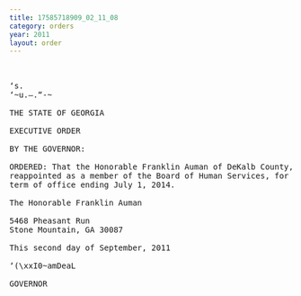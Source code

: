 ```yaml
---
title: 17585718909_02_11_08
category: orders
year: 2011
layout: order
---
```


<pre>  

‘s.
‘~u.—.“-~

THE STATE OF GEORGIA

EXECUTIVE ORDER

BY THE GOVERNOR:

ORDERED: That the Honorable Franklin Auman of DeKalb County, Georgia, is
reappointed as a member of the Board of Human Services, for a
term of office ending July 1, 2014.

The Honorable Franklin Auman

5468 Pheasant Run
Stone Mountain, GA 30087

This second day of September, 2011

‘(\xxI0~amDeaL

GOVERNOR

</pre>

